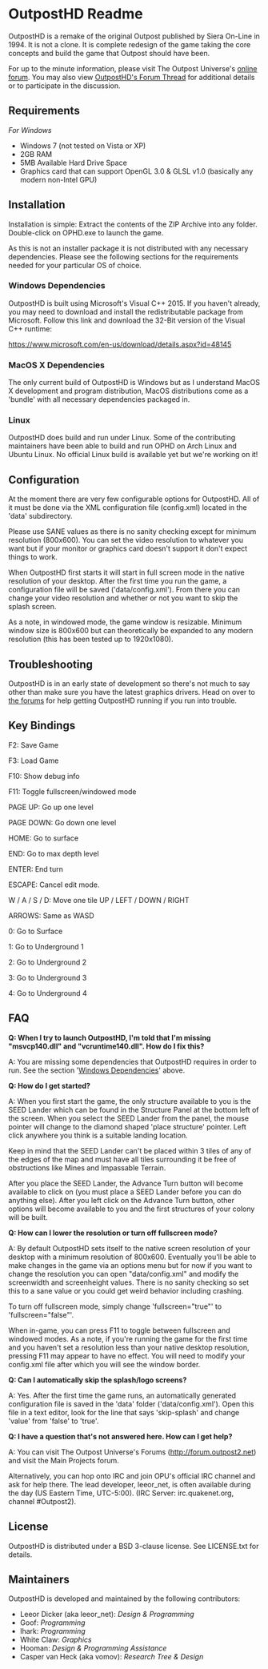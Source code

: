 # OutpostHD Readme
OutpostHD is a remake of the original Outpost published by Siera On-Line in 1994. It is not a clone. It is complete redesign of the game taking the core concepts and build the game that Outpost should have been.

For up to the minute information, please visit The Outpost Universe's [online forum](http://forum.outpost2.net). You may also view [OutpostHD's Forum Thread](http://forum.outpost2.net/index.php/topic,5718.0.html) for additional details or to participate in the discussion.

## Requirements
*For Windows*

* Windows 7 (not tested on Vista or XP)
* 2GB RAM
* 5MB Available Hard Drive Space
* Graphics card that can support OpenGL 3.0 & GLSL v1.0 (basically any modern non-Intel GPU)

## Installation
Installation is simple: Extract the contents of the ZIP Archive into any folder. Double-click on OPHD.exe to launch the game.

As this is not an installer package it is not distributed with any necessary dependencies. Please see the following sections for the requirements needed for your particular OS of choice.

### Windows Dependencies
OutpostHD is built using Microsoft's Visual C++ 2015. If you haven't already, you may need to download and install the redistributable package from Microsoft. Follow this link and download the 32-Bit version of the Visual C++ runtime:

https://www.microsoft.com/en-us/download/details.aspx?id=48145

### MacOS X Dependencies
The only current build of OutpostHD is Windows but as I understand MacOS X development and program distribution, MacOS distributions come as a 'bundle' with all necessary dependencies packaged in.

### Linux
OutpostHD does build and run under Linux. Some of the contributing maintainers have been able to build and run OPHD on Arch Linux and Ubuntu Linux. No official Linux build is available yet but we're working on it!

## Configuration
At the moment there are very few configurable options for OutpostHD. All of it must be done via the XML configuration file (config.xml) located in the 'data' subdirectory.

Please use SANE values as there is no sanity checking except for minimum resolution (800x600). You can set the video resolution to whatever you want but if your monitor or graphics card doesn't support it don't expect things to work.

When OutpostHD first starts it will start in full screen mode in the native resolution of your desktop. After the first time you run the game, a configuration file will be saved ('data/config.xml'). From there you can change your video resolution and whether or not you want to skip the splash screen.

As a note, in windowed mode, the game window is resizable. Minimum window size is 800x600 but can theoretically be expanded to any modern resolution (this has been tested up to 1920x1080).

## Troubleshooting
OutpostHD is in an early state of development so there's not much to say other than make sure you have the latest graphics drivers. Head on over to [the forums](http://forum.outpost2.net) for help getting OutpostHD running if you run into trouble.

## Key Bindings

F2: Save Game

F3: Load Game

F10: Show debug info

F11: Toggle fullscreen/windowed mode

PAGE UP: Go up one level

PAGE DOWN: Go down one level

HOME: Go to surface

END: Go to max depth level

ENTER: End turn

ESCAPE: Cancel edit mode.

W / A / S / D: Move one tile UP / LEFT / DOWN / RIGHT

ARROWS: Same as WASD

0: Go to Surface

1: Go to Underground 1

2: Go to Underground 2

3: Go to Underground 3

4: Go to Underground 4

## FAQ
**Q: When I try to launch OutpostHD, I'm told that I'm missing "msvcp140.dll" and "vcruntime140.dll". How do I fix this?**

A: You are missing some dependencies that OutpostHD requires in order to run. See the section '[Windows Dependencies](#3)' above.

**Q: How do I get started?**

A: When you first start the game, the only structure available to you is the SEED Lander which can be found in the Structure Panel at the bottom left of the screen. When you select the SEED Lander from the panel, the mouse pointer will change to the diamond shaped 'place structure' pointer. Left click anywhere you think is a suitable landing location.

Keep in mind that the SEED Lander can't be placed within 3 tiles of any of the edges of the map and must have all tiles surrounding it be free of obstructions like Mines and Impassable Terrain.

After you place the SEED Lander, the Advance Turn button will become available to click on (you must place a SEED Lander before you can do anything else). After you left click on the Advance Turn button, other options will become available to you and the first structures of your colony will be built.

**Q: How can I lower the resolution or turn off fullscreen mode?**

A: By default OutpostHD sets itself to the native screen resolution of your desktop with a minimum resolution of 800x600. Eventually you'll be able to make changes in the game via an options menu but for now if you want to change the resolution you can open "data/config.xml" and modify the screenwidth and screenheight values. There is no sanity checking so set this to a sane value or you could get weird behavior including crashing.

To turn off fullscreen mode, simply change 'fullscreen="true"' to 'fullscreen="false"'.

When in-game, you can press F11 to toggle between fullscreen and windowed modes. As a note, if you're running the game for the first time and you haven't set a resolution less than your native desktop resolution, pressing F11 may appear to have no effect. You will need to modify your config.xml file after which you will see the window border.

**Q: Can I automatically skip the splash/logo screens?**

A: Yes. After the first time the game runs, an automatically generated configuration file is saved in the 'data' folder ('data/config.xml'). Open this file in a text editor, look for the line that says 'skip-splash' and change 'value' from 'false' to 'true'.

**Q: I have a question that's not answered here. How can I get help?**

A: You can visit The Outpost Universe's Forums (http://forum.outpost2.net) and visit the Main Projects forum.

Alternatively, you can hop onto IRC and join OPU's official IRC channel and ask for help there. The lead developer, leeor_net, is often available during the day (US Eastern Time, UTC-5:00). (IRC Server: irc.quakenet.org, channel #Outpost2).

## License
OutpostHD is distributed under a BSD 3-clause license. See LICENSE.txt for details.

## Maintainers
OutpostHD is developed and maintained by the following contributors:

- Leeor Dicker (aka leeor_net): *Design & Programming*
- Goof: *Programming*
- lhark: *Programming*
- White Claw: *Graphics*
- Hooman: *Design & Programming Assistance*
- Casper van Heck (aka vomov): *Research Tree & Design*
